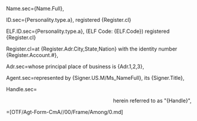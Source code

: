 Name.sec={Name.Full},

ID.sec={Personality.type.a}, registered {Register.cl}

ELF.ID.sec={Personality.type.a}, (ELF Code: {ELF.Code}) registered {Register.cl}

Register.cl=at {Register.Adr.City,State,Nation} with the identity number {Register.Account.#},

Adr.sec=whose principal place of business is {Adr.1,2,3},

Agent.sec=represented by {Signer.US.M/Ms_NameFull}, its {Signer.Title},

Handle.sec=<div align="right">herein referred to as "{Handle}",</div>

=[OTF/Agt-Form-CmA//00/Frame/Among/0.md]